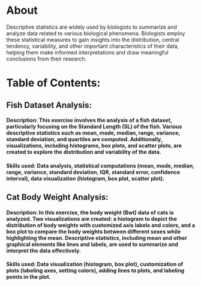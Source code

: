 # About
Descriptive statistics are widely used by biologists to summarize and analyze data related to various biological phenomena. Biologists employ these statistical measures to gain insights into the distribution, central tendency, variability, and other important characteristics of their data, helping them make informed interpretations and draw meaningful conclusions from their research.

# Table of Contents:
## Fish Dataset Analysis:
#### Description: This exercise involves the analysis of a fish dataset, particularly focusing on the Standard Length (SL) of the fish. Various descriptive statistics such as mean, mode, median, range, variance, standard deviation, and quartiles are computed. Additionally, visualizations, including histograms, box plots, and scatter plots, are created to explore the distribution and variability of the data.

#### Skills used: Data analysis, statistical computations (mean, mode, median, range, variance, standard deviation, IQR, standard error, confidence interval), data visualization (histogram, box plot, scatter plot).

## Cat Body Weight Analysis:
#### Description: In this exercise, the body weight (Bwt) data of cats is analyzed. Two visualizations are created: a histogram to depict the distribution of body weights with customized axis labels and colors, and a box plot to compare the body weights between different sexes while highlighting the mean. Descriptive statistics, including mean and other graphical elements like lines and labels, are used to summarize and interpret the data effectively.

#### Skills used: Data visualization (histogram, box plot), customization of plots (labeling axes, setting colors), adding lines to plots, and labeling points in the plot.
